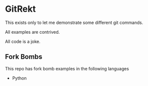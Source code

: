 # GitRekt

This exists only to let me demonstrate some different git commands. 

All examples are contrived. 

All code is a joke. 

## Fork Bombs
This repo has fork bomb examples in the following languages
* Python